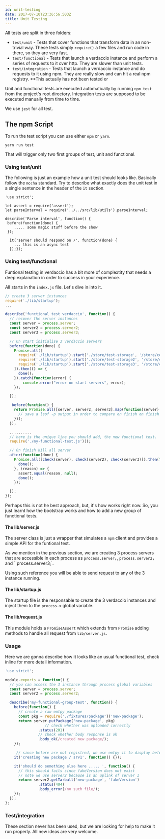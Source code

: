 ```yaml
---
id: unit-testing
date: 2017-07-10T23:36:56.503Z
title: Unit Testing
---
```

All tests are split in three folders:

- `test/unit` - Tests that cover functions that transform data in an non-trivial way. These tests simply `require()` a few files and run code in there, so they are very fast.
- `test/functional` - Tests that launch a verdaccio instance and perform a series of requests to it over http. They are slower than unit tests.
- `test/integration` - Tests that launch a verdaccio instance and do requests to it using npm. They are really slow and can hit a real npm registry. **This actually has not been tested or

Unit and functional tests are executed automatically by running `npm test` from the project's root directory. Integration tests are supposed to be executed manually from time to time.

We use `jest` for all test.

## The npm Script

To run the test script you can use either `npm` or `yarn`.

    yarn run test
    

That will trigger only two first groups of test, unit and functional.

### Using test/unit

The following is just an example how a unit test should looks like. Basically follow the `mocha` standard. Try to describe what exactly does the unit test in a single sentence in the header of the `it` section.

```javacript
'use strict';

let assert = require('assert');
let parseInterval = require('../../src/lib/utils').parseInterval;

describe('Parse interval', function() {
 before(function(done) {
    ..... some magic stuff before the show
 });

  it('server should respond on /', function(done) {
    ... this is an async test
  });});
```

### Using test/functional

Funtional testing in verdaccio has a bit more of complextity that needs a deep explanation in order to success in your experience.

All starts in the `index.js` file. Let's dive in into it.

```javascript
// create 3 server instances
require('./lib/startup');
...

describe('functional test verdaccio', function() {
  // recover the server instances
  const server = process.server;
  const server2 = process.server2;
  const server3 = process.server3;

  // On start initialise 3 verdaccio servers
  before(function(done) {
    Promise.all([
      require('./lib/startup').start('./store/test-storage', '/store/config-1.yaml'),
      require('./lib/startup').start('./store/test-storage2', '/store/config-2.yaml'),
      require('./lib/startup').start('./store/test-storage3', '/store/config-3.yaml'),
    ]).then(() => {
      done();
    }).catch(function(error) {
        console.error("error on start servers", error);
    });

  });

   before(function() {
    return Promise.all([server, server2, server3].map(function(server) {
      // save a lsof -p output in order to compare on finish on finish all test
    }));
  });

  ..........
  // here is the unique line you should add, the new functional test.
  require('./my-functional-test.js')();

  // On finish kill all server
  after(function(done) {
    Promise.all([check(server), check(server2), check(server3)]).then(function() {
      done();
    }, (reason) => {
      assert.equal(reason, null);
      done();
    });

  });
});
```

Perhaps this is not he best approach, but, it's how works right now. So, you just learnt how the bootstrap works and how to add a new group of functional tests.

#### The lib/server.js

The server class is just a wrapper that simulates a `npm` client and provides a simple API for the funtional test.

As we mention in the previous section, we are creating 3 process servers that are accessible in each process as `process.server;`, `process.server2;` and ``process.server3;`.

Using such reference you will be able to send request to any of the 3 instance running.

#### The lib/startup.js

The startup file is the responsable to create the 3 verdaccio instances and inject them to the `process.x` global variable.

#### The lib/request.js

This module holds a `PromiseAssert` which extends from `Promise` adding methods to handle all request from `lib/server.js`.

### Usage

Here we are gonna describe how it looks like an usual functional test, check inline for more detail information.

```javascript
'use strict';

module.exports = function() {
  // you can access the 3 instance through process global variables
  const server = process.server;
  const server2 = process.server2;

  describe('my-functional-group-test', function() {
    before(function() {
      // create a raw emtpy package
      const pkg = require('./fixtures/package')('new-package');
      return server.putPackage('new-package', pkg)
                  // check whether was uploaded correctly
               .status(201)
               // check whether body response is ok
               .body_ok(/created new package/);
    });

     // since before are not registred, we use emtpy it to display before putPackage was success
    it('creating new package / srv1', function() {});

    it('should do something else here ..... ', function() {
      // this should fails since fakeVersion does not exist
      // note we use server2 because is an uplink of server 1
      return server2.getTarball('new-package', 'fakeVersion')
               .status(404)
               .body_error(/no such file/);
    });
  });
};
```

### Test/integration

These section never has been used, but we are looking for help to make it run properly. All new ideas are very welcome.
